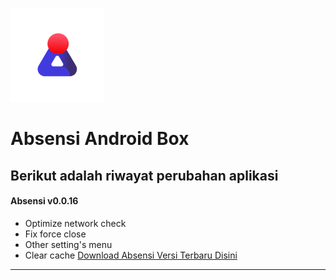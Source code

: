 ![Logo](https://github.com/ibnunaufal/stb-launcher/raw/master/Logo-new.png)

# Absensi Android Box

Berikut adalah riwayat perubahan aplikasi
---
#### Absensi v0.0.16
- Optimize network check
- Fix force close
- Other setting's menu
- Clear cache
[Download Absensi Versi Terbaru Disini](https://raw.githubusercontent.com/ibnunaufal/stb-launcher/master/Absensi/Latest/app-debug.apk "Download Absensi Versi Terbaru Disini")
---